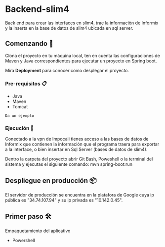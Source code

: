 # Backend-slim4

Back end para crear las interfaces en slim4, trae la informaciòn de Informix y la inserta en  la base de datos de slim4 ubicada en sql server.

## Comenzando 🚀

Clona el proyecto en tu máquina local, ten en cuenta las configuraciones de Maven y Java correspondientes para ejecutar un proyecto en Spring boot.

Mira **Deployment** para conocer como desplegar el proyecto.


### Pre-requisitos 📋

- Java 
- Maven
- Tomcat

```
Da un ejemplo
```

### Ejecución 🔧

Conectado a la vpn de Impocali tienes acceso a las bases de datos de Informix que contienen la información que el programa traera para exportar a la interface, o bien insertar en Sql Server (bases de datos de slim4).

Dentro la carpeta del proyecto abrir Git Bash, Poweshell o la terminal del sistema y ejecutas el siguiente comando:
mvn spring-boot:run

## Despliegue en producción 📦

El servidor de producción se encuentra en la platafora de Google cuya ip pública es "34.74.107.94" y su ip privada es "10.142.0.45".

## Primer paso 🛠️

Empaquetamiento del aplicativo

* Powershell

